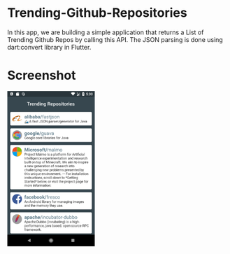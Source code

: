 # Trending-Github-Repositories

In this app, we are building a simple application that returns a List of Trending Github Repos by calling this API. The JSON parsing is done using dart:convert library in Flutter.

# Screenshot

<img src = "img.png" width="200" >

